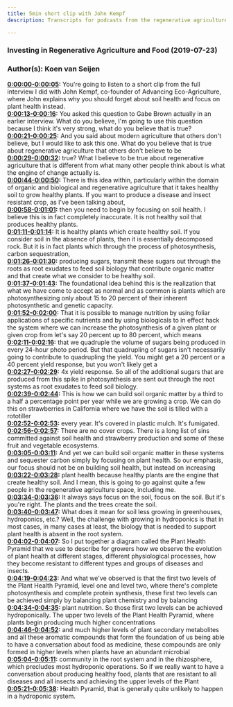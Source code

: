 ```yaml
---
title: 5min short clip with John Kempf
description: Transcripts for podcasts from the regenerative agriculture space. Search and find episodes and timestamps.

---
```


### Investing in Regenerative Agriculture and Food  (2019-07-23)  
### Author(s): Koen van Seijen  

**[0:00:00-0:00:05](https://investinginregenerativeagriculture.com/2019/07/29/john-kempf/#t=0:00:00):**  You're going to listen to a short clip from the full interview I did with John Kempf,  co-founder of Advancing Eco-Agriculture, where John explains why you should forget about  soil health and focus on plant health instead.  
**[0:00:13-0:00:16](https://investinginregenerativeagriculture.com/2019/07/29/john-kempf/#t=0:00:13):**  You asked this question to Gabe Brown actually in an earlier interview.  What do you believe, I'm going to use this question because I think it's very strong,  what do you believe that is true?  
**[0:00:21-0:00:25](https://investinginregenerativeagriculture.com/2019/07/29/john-kempf/#t=0:00:21):**  And you said about modern agriculture that others don't believe, but I would like to  ask this one.  What do you believe that is true about regenerative agriculture that others don't believe to be  
**[0:00:29-0:00:32](https://investinginregenerativeagriculture.com/2019/07/29/john-kempf/#t=0:00:29):**  true?  What I believe to be true about regenerative agriculture that is different from what many  other people think about is what the engine of change actually is.  
**[0:00:44-0:00:50](https://investinginregenerativeagriculture.com/2019/07/29/john-kempf/#t=0:00:44):**  There is this idea within, particularly within the domain of organic and biological and regenerative  agriculture that it takes healthy soil to grow healthy plants.  If you want to produce a disease and insect resistant crop, as I've been talking about,  
**[0:00:58-0:01:01](https://investinginregenerativeagriculture.com/2019/07/29/john-kempf/#t=0:00:58):**  then you need to begin by focusing on soil health.  I believe this is in fact completely inaccurate.  It is not healthy soil that produces healthy plants.  
**[0:01:11-0:01:14](https://investinginregenerativeagriculture.com/2019/07/29/john-kempf/#t=0:01:11):**  It is healthy plants which create healthy soil.  If you consider soil in the absence of plants, then it is essentially decomposed rock.  But it is in fact plants which through the process of photosynthesis, carbon sequestration,  
**[0:01:26-0:01:30](https://investinginregenerativeagriculture.com/2019/07/29/john-kempf/#t=0:01:26):**  producing sugars, transmit these sugars out through the roots as root exudates to feed  soil biology that contribute organic matter and that create what we consider to be healthy  soil.  
**[0:01:37-0:01:43](https://investinginregenerativeagriculture.com/2019/07/29/john-kempf/#t=0:01:37):**  The foundational idea behind this is the realization that what we have come to accept as normal  and as common is plants which are photosynthesizing only about 15 to 20 percent of their inherent  photosynthetic and genetic capacity.  
**[0:01:52-0:02:00](https://investinginregenerativeagriculture.com/2019/07/29/john-kempf/#t=0:01:52):**  That it is possible to manage nutrition by using foliar applications of specific nutrients  and by using biologicals to in effect hack the system where we can increase the photosynthesis  of a given plant or given crop from let's say 20 percent up to 80 percent, which means  
**[0:02:11-0:02:16](https://investinginregenerativeagriculture.com/2019/07/29/john-kempf/#t=0:02:11):**  that we quadruple the volume of sugars being produced in every 24-hour photo period.  But that quadrupling of sugars isn't necessarily going to contribute to quadrupling the yield.  You might get a 20 percent or a 40 percent yield response, but you won't likely get a  
**[0:02:27-0:02:29](https://investinginregenerativeagriculture.com/2019/07/29/john-kempf/#t=0:02:27):**  4x yield response.  So all of the additional sugars that are produced from this spike in photosynthesis are sent  out through the root systems as root exudates to feed soil biology.  
**[0:02:39-0:02:44](https://investinginregenerativeagriculture.com/2019/07/29/john-kempf/#t=0:02:39):**  This is how we can build soil organic matter by a third to a half a percentage point per  year while we are growing a crop.  We can do this on strawberries in California where we have the soil is tilled with a rototiller  
**[0:02:52-0:02:53](https://investinginregenerativeagriculture.com/2019/07/29/john-kempf/#t=0:02:52):**  every year.  It's covered in plastic mulch.  It's fumigated.  
**[0:02:56-0:02:57](https://investinginregenerativeagriculture.com/2019/07/29/john-kempf/#t=0:02:56):**  There are no cover crops.  There is a long list of sins committed against soil health and strawberry production and  some of these fruit and vegetable ecosystems.  
**[0:03:05-0:03:11](https://investinginregenerativeagriculture.com/2019/07/29/john-kempf/#t=0:03:05):**  And yet we can build soil organic matter in these systems and sequester carbon simply  by focusing on plant health.  So our emphasis, our focus should not be on building soil health, but instead on increasing  
**[0:03:22-0:03:28](https://investinginregenerativeagriculture.com/2019/07/29/john-kempf/#t=0:03:22):**  plant health because healthy plants are the engine that create healthy soil.  And I mean, this is going to go against quite a few people in the regenerative agriculture  space, including me.  
**[0:03:34-0:03:36](https://investinginregenerativeagriculture.com/2019/07/29/john-kempf/#t=0:03:34):**  It always says focus on the soil, focus on the soil.  But it's you're right.  The plants and the trees create the soil.  
**[0:03:40-0:03:47](https://investinginregenerativeagriculture.com/2019/07/29/john-kempf/#t=0:03:40):**  What does it mean for soil less growing in greenhouses, hydroponics, etc.?  Well, the challenge with growing in hydroponics is that in most cases, in many cases at least,  the biology that is needed to support plant health is absent in the root system.  
**[0:04:02-0:04:07](https://investinginregenerativeagriculture.com/2019/07/29/john-kempf/#t=0:04:02):**  So I put together a diagram called the Plant Health Pyramid that we use to describe for  growers how we observe the evolution of plant health at different stages, different physiological  processes, how they become resistant to different types and groups of diseases and insects.  
**[0:04:19-0:04:23](https://investinginregenerativeagriculture.com/2019/07/29/john-kempf/#t=0:04:19):**  And what we've observed is that the first two levels of the Plant Health Pyramid, level  one and level two, where there's complete photosynthesis and complete protein synthesis,  these first two levels can be achieved simply by balancing plant chemistry and by balancing  
**[0:04:34-0:04:35](https://investinginregenerativeagriculture.com/2019/07/29/john-kempf/#t=0:04:34):**  plant nutrition.  So those first two levels can be achieved hydroponically.  The upper two levels of the Plant Health Pyramid, where plants begin producing much higher concentrations  
**[0:04:46-0:04:52](https://investinginregenerativeagriculture.com/2019/07/29/john-kempf/#t=0:04:46):**  and much higher levels of plant secondary metabolites and all these aromatic compounds  that form the foundation of us being able to have a conversation about food as medicine,  these compounds are only formed in higher levels when plants have an abundant microbial  
**[0:05:04-0:05:11](https://investinginregenerativeagriculture.com/2019/07/29/john-kempf/#t=0:05:04):**  community in the root system and in the rhizosphere, which precludes most hydroponic operations.  So if we really want to have a conversation about producing healthy food, plants that  are resistant to all diseases and all insects and achieving the upper levels of the Plant  
**[0:05:21-0:05:38](https://investinginregenerativeagriculture.com/2019/07/29/john-kempf/#t=0:05:21):**  Health Pyramid, that is generally quite unlikely to happen in a hydroponic system.  
